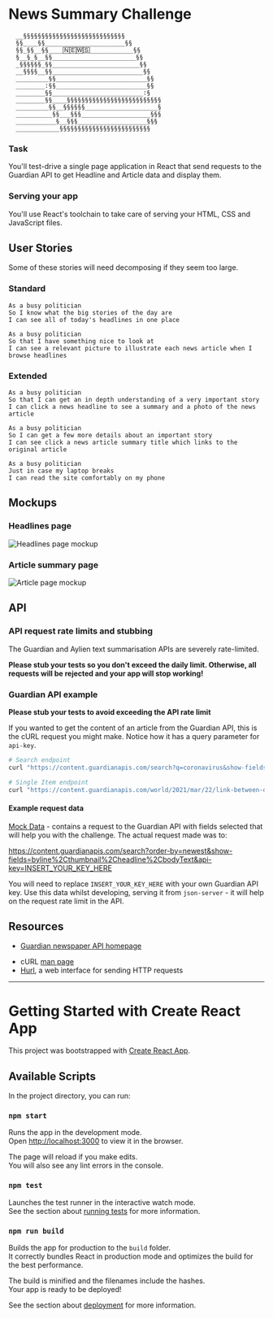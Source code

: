 # News Summary Challenge
```
  __§§§§§§§§§§§§§§§§§§§§§§§§§§§§
  §§____§§______________________§§
  §§_§§__§§____🄽🄴🅆🅂____________§§
  §__§_§__§§_______________________§§
  _§§§§§§_§§________________________§§
  __§§§§__§§_________________________§§
  _________§§_________________________§§
  ________:§§_________________________§§
  ________§§_________________________:§
  ________§§____§§§§§§§§§§§§§§§§§§§§§§§§§§
  _________§§__§§§§§§____________________§
  __________§§___§§§___________________§§§
  ___________§__§§§___________________§§§
  ____________§§§§§§§§§§§§§§§§§§§§§§§§§
```
### Task

You'll test-drive a single page application in React that send requests to the Guardian API to get Headline and Article data and display them. 

### Serving your app

You'll use React's toolchain to take care of serving your HTML, CSS and JavaScript files.  

## User Stories

Some of these stories will need decomposing if they seem too large.

### Standard
```
As a busy politician
So I know what the big stories of the day are
I can see all of today's headlines in one place
```

```
As a busy politician
So that I have something nice to look at
I can see a relevant picture to illustrate each news article when I browse headlines
```

### Extended

```
As a busy politician
So that I can get an in depth understanding of a very important story
I can click a news headline to see a summary and a photo of the news article
```

```
As a busy politician
So I can get a few more details about an important story
I can see click a news article summary title which links to the original article
```

```
As a busy politician
Just in case my laptop breaks
I can read the site comfortably on my phone
```

<!-- ```
As a busy politician
To make my news reading more fun
I can see whizzy animations in the app
``` -->

## Mockups

### Headlines page

![Headlines page mockup](/images/news-summary-project-headlines-page-mockup.png)

### Article summary page

![Article page mockup](/images/news-summary-project-article-page-mockup.png)

## API

### API request rate limits and stubbing

The Guardian and Aylien text summarisation APIs are severely rate-limited.

**Please stub your tests so you don't exceed the daily limit.  Otherwise, all requests will be rejected and your app will stop working!**

### Guardian API example

**Please stub your tests to avoid exceeding the API rate limit**

If you wanted to get the content of an article from the Guardian API, this is the cURL request you might make.  Notice how it has a query parameter for `api-key`.

```sh
# Search endpoint
curl "https://content.guardianapis.com/search?q=coronavirus&show-fields=body&api-key=API_KEY"
```
```sh
# Single Item endpoint
curl "https://content.guardianapis.com/world/2021/mar/22/link-between-diabetes-and-coronavirus-infections?show-fields=body&api-key=API_KEY"
```

#### Example request data

[Mock Data](./mockNewsData.json) - contains a request to the Guardian API with fields selected that will help you with the challenge.  The actual request made was to:

https://content.guardianapis.com/search?order-by=newest&show-fields=byline%2Cthumbnail%2Cheadline%2CbodyText&api-key=INSERT_YOUR_KEY_HERE

You will need to replace `INSERT_YOUR_KEY_HERE` with your own Guardian API key.  Use this data whilst developing, serving it from `json-server` - it will help on the request rate limit in the API.

<!-- ### Aylien text summarisation API example

**Please stub your tests to avoid exceeding the API rate limit**

If you wanted to use the Aylien API to summarise an article by Bret Victor, this is the cURL request you might make.  Notice how it has headers to authenticate with the Aylien API.

```
curl "https://api.aylien.com/api/v1/summarize?url=http://worrydream.com/MediaForThinkingTheUnthinkable/note.html" \
  -H "X-AYLIEN-TextAPI-Application-ID: APPLICATION_ID" \
  -H "X-AYLIEN-TextAPI-Application-Key: SECRET_APPLICATION_KEY"
```
-->

## Resources

* [Guardian newspaper API homepage](http://open-platform.theguardian.com/documentation/)
<!-- * [Aylien text summary API docs](http://docs.aylien.com/docs/summarize) -->
* cURL [man page](https://curl.haxx.se/docs/manpage.html)
* [Hurl](https://www.hurl.it/), a web interface for sending HTTP requests

---

# Getting Started with Create React App

This project was bootstrapped with [Create React App](https://github.com/facebook/create-react-app).

## Available Scripts

In the project directory, you can run:

### `npm start`

Runs the app in the development mode.\
Open [http://localhost:3000](http://localhost:3000) to view it in the browser.

The page will reload if you make edits.\
You will also see any lint errors in the console.

### `npm test`

Launches the test runner in the interactive watch mode.\
See the section about [running tests](https://facebook.github.io/create-react-app/docs/running-tests) for more information.

### `npm run build`

Builds the app for production to the `build` folder.\
It correctly bundles React in production mode and optimizes the build for the best performance.

The build is minified and the filenames include the hashes.\
Your app is ready to be deployed!

See the section about [deployment](https://facebook.github.io/create-react-app/docs/deployment) for more information.
